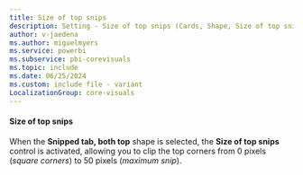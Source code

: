 ```yaml
---
title: Size of top snips
description: Setting - Size of top snips (Cards, Shape, Size of top snips)
author: v-jaedena
ms.author: miguelmyers
ms.service: powerbi
ms.subservice: pbi-corevisuals
ms.topic: include
ms.date: 06/25/2024
ms.custom: include file - variant
LocalizationGroup: core-visuals
---
```

#### Size of top snips

When the **Snipped tab, both top** shape is selected, the **Size of top snips** control is activated, allowing you to clip the top corners from 0 pixels (*square corners*) to 50 pixels (*maximum snip*).
